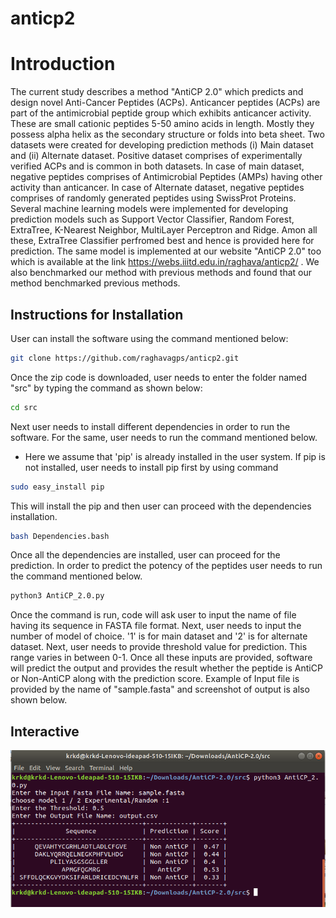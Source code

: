 # anticp2
# Introduction
The current study describes a method "AntiCP 2.0" which predicts and design novel Anti-Cancer Peptides (ACPs). Anticancer peptides (ACPs) are part of the antimicrobial peptide group which exhibits anticancer activity. These are small cationic peptides 5-50 amino acids in length. Mostly they possess alpha helix as the secondary structure or folds into beta sheet.
Two datasets were created for developing prediction methods (i) Main dataset and (ii) Alternate dataset. Positive dataset comprises of experimentally verified ACPs and is common in both datasets. In case of main dataset, negative peptides comprises of Antimicrobial Peptides (AMPs) having other activity than anticancer. In case of Alternate dataset, negative peptides comprises of randomly generated peptides using SwissProt Proteins.
Several machine learning models were implemented for developing prediction models such as Support Vector Classifier, Random Forest, ExtraTree, K-Nearest Neighbor, MultiLayer Perceptron and Ridge. Amon all these, ExtraTree Classifier perfromed best and hence is provided here for prediction. The same model is implemented at our website "AntiCP 2.0" too which is available at the link https://webs.iiitd.edu.in/raghava/anticp2/ .
We also benchmarked our method with previous methods and found that our method benchmarked previous methods.

## Instructions for Installation 
User can install the software using the command mentioned below:

```bash
git clone https://github.com/raghavagps/anticp2.git
```
Once the zip code is downloaded, user needs to enter the folder named "src" by typing the command as shown below:

```bash
cd src
```
Next user needs to install different dependencies in order to run the software. For the same, user needs to run the command mentioned below.
* Here we assume that 'pip' is already installed in the user system. If pip is not installed, user needs to install pip first by using command

```bash
sudo easy_install pip
```
This will install the pip and then user can proceed with the dependencies installation.

```bash
bash Dependencies.bash 
```
Once all the dependencies are installed, user can proceed for the prediction. In order to predict the potency of the peptides user needs to run the command mentioned below. 

```bash
python3 AntiCP_2.0.py
```
Once the command is run, code will ask user to input the name of file having its sequence in FASTA file format. Next, user needs to input the number of model of choice. '1' is for main dataset and '2' is for alternate dataset. Next, user needs to provide threshold value for prediction. This range varies in between 0-1. Once all these inputs are provided, software will predict the output and provides the result whether the peptide is AntiCP or Non-AntiCP along with the prediction score. Example of Input file is provided by the name of "sample.fasta" and screenshot of output is also shown below.

## Interactive
![Screenshot](latest_screenshot.png)
